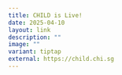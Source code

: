 ```yaml
---
title: CHILD is Live!
date: 2025-04-10
layout: link
description: ""
image: ""
variant: tiptap
external: https://child.chi.sg
---
```

